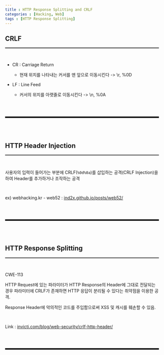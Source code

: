 ```yaml
---
title : HTTP Response Splitting and CRLF
categories : [Hacking, Web]
tags : [HTTP Response Splitting]
---
```


## CRLF
<hr style="border-top: 1px solid;"><br>

+ CR : Carriage Return
  + 현재 위치를 나타내는 커서를 맨 앞으로 이동시킨다 -> \r, %0D

+ LF : Line Feed
  + 커서의 위치를 아랫줄로 이동시킨다 -> \n, %0A

<br><br>
<hr style="border: 2px solid;">
<br><br>

## HTTP Header Injection
<hr style="border-top: 1px solid;"><br>

사용자의 입력이 들어가는 부분에 CRLF(```%0d%0a```)를 삽입하는 공격(CRLF Injection)을 하여 Header를 추가하거나 조작하는 공격

<br>

ex) webhacking.kr - web52
: <a href="https://ind2x.github.io/posts/web52/" target="_blank">ind2x.github.io/posts/web52/</a>

<br><br>
<hr style="border: 2px solid;">
<br><br>

## HTTP Response Splitting
<hr style="border-top: 1px solid;"><br>

CWE-113

HTTP Request에 있는 파라미터가 HTTP Response의 Header에 그대로 전달되는 경우 파라미터에 CRLF가 존재하면 HTTP 응답이 분리될 수 있다는 취약점을 이용한 공격. 

Response Header에 악의적인 코드를 주입함으로써 XSS 및 캐시를 훼손할 수 있음.

<br>

Link
: <a href="https://www.invicti.com/blog/web-security/crlf-http-header/" target="_blank">invicti.com/blog/web-security/crlf-http-header/</a>

<br><br>
<hr style="border: 2px solid;">
<br><br>
